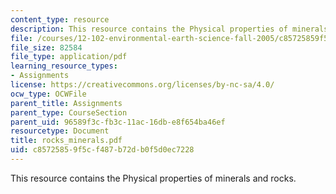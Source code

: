 ```yaml
---
content_type: resource
description: This resource contains the Physical properties of minerals and rocks.
file: /courses/12-102-environmental-earth-science-fall-2005/c85725859f5cf487b72db0f5d0ec7228_rocks_minerals.pdf
file_size: 82584
file_type: application/pdf
learning_resource_types:
- Assignments
license: https://creativecommons.org/licenses/by-nc-sa/4.0/
ocw_type: OCWFile
parent_title: Assignments
parent_type: CourseSection
parent_uid: 96589f3c-fb3c-11ac-16db-e8f654ba46ef
resourcetype: Document
title: rocks_minerals.pdf
uid: c8572585-9f5c-f487-b72d-b0f5d0ec7228
---
```

This resource contains the Physical properties of minerals and rocks.